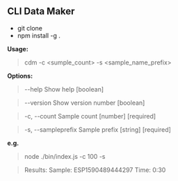## CLI Data Maker
  - git clone
  - npm install -g .


**Usage:**
  > cdm -c <sumple_count> -s <sample_name_prefix>

**Options:**

 > --help              Show help                                        [boolean]
 
 > --version           Show version number                              [boolean]
 
 > -c, --count         Sample count                           [number] [required]
 
 > -s, --sampleprefix  Sample prefix                          [string] [required]

**e.g.**
  > node ./bin/index.js -c 100 -s
  
  > Results: Sample: ESP1590489444297 Time: 0:30
